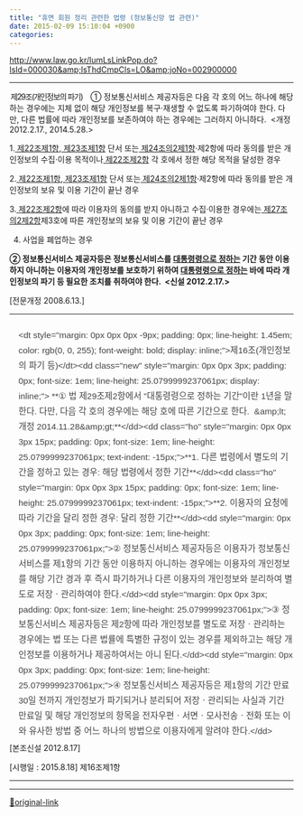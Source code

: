 ```yaml
---
title: "휴면 회원 정리 관련한 법령 (정보통신망 법 관련)"
date: 2015-02-09 15:10:04 +0900
categories: 
---
```

  

http://www.law.go.kr/lumLsLinkPop.do?lsId=000030&amp;lsThdCmpCls=LO&amp;joNo=002900000  
  


- - - - - -

<label for="Y002900" style="letter-spacing: -0.1em; padding: 0px 10px 0px 2px;">제29조(개인정보의 파기)</label> ① 정보통신서비스 제공자등은 다음 각 호의 어느 하나에 해당하는 경우에는 지체 없이 해당 개인정보를 복구·재생할 수 없도록 파기하여야 한다. 다만, 다른 법률에 따라 개인정보를 보존하여야 하는 경우에는 그러하지 아니하다.  &lt;개정 2012.2.17., 2014.5.28.&gt;


1.[ 제22조제1항](http://www.law.go.kr/lsSc.do?menuId=0&subMenu=1&p=&query=%EA%B0%9C%EC%9D%B8%EC%A0%95%EB%B3%B4#AJAX "팝업으로 이동"),[ 제23조제1항](http://www.law.go.kr/lsSc.do?menuId=0&subMenu=1&p=&query=%EA%B0%9C%EC%9D%B8%EC%A0%95%EB%B3%B4#AJAX "팝업으로 이동") 단서 또는[ 제24조의2제1항](http://www.law.go.kr/lsSc.do?menuId=0&subMenu=1&p=&query=%EA%B0%9C%EC%9D%B8%EC%A0%95%EB%B3%B4#AJAX "팝업으로 이동")·제2항에 따라 동의를 받은 개인정보의 수집·이용 목적이나[ 제22조제2항](http://www.law.go.kr/lsSc.do?menuId=0&subMenu=1&p=&query=%EA%B0%9C%EC%9D%B8%EC%A0%95%EB%B3%B4#AJAX "팝업으로 이동") 각 호에서 정한 해당 목적을 달성한 경우


2.[ 제22조제1항](http://www.law.go.kr/lsSc.do?menuId=0&subMenu=1&p=&query=%EA%B0%9C%EC%9D%B8%EC%A0%95%EB%B3%B4#AJAX "팝업으로 이동"),[ 제23조제1항](http://www.law.go.kr/lsSc.do?menuId=0&subMenu=1&p=&query=%EA%B0%9C%EC%9D%B8%EC%A0%95%EB%B3%B4#AJAX "팝업으로 이동") 단서 또는[ 제24조의2제1항](http://www.law.go.kr/lsSc.do?menuId=0&subMenu=1&p=&query=%EA%B0%9C%EC%9D%B8%EC%A0%95%EB%B3%B4#AJAX "팝업으로 이동")·제2항에 따라 동의를 받은 개인정보의 보유 및 이용 기간이 끝난 경우


3.[ 제22조제2항](http://www.law.go.kr/lsSc.do?menuId=0&subMenu=1&p=&query=%EA%B0%9C%EC%9D%B8%EC%A0%95%EB%B3%B4#AJAX "팝업으로 이동")에 따라 이용자의 동의를 받지 아니하고 수집·이용한 경우에는[ 제27조의2제2항](http://www.law.go.kr/lsSc.do?menuId=0&subMenu=1&p=&query=%EA%B0%9C%EC%9D%B8%EC%A0%95%EB%B3%B4#AJAX "팝업으로 이동")제3호에 따른 개인정보의 보유 및 이용 기간이 끝난 경우


4. 사업을 폐업하는 경우


**② 정보통신서비스 제공자등은 정보통신서비스를 [대통령령으로 정하는](http://www.law.go.kr/lsSc.do?menuId=0&subMenu=1&p=&query=%EA%B0%9C%EC%9D%B8%EC%A0%95%EB%B3%B4#AJAX "팝업으로 이동") 기간 동안 이용하지 아니하는 이용자의 개인정보를 보호하기 위하여 [대통령령으로 정하는](http://www.law.go.kr/lsSc.do?menuId=0&subMenu=1&p=&query=%EA%B0%9C%EC%9D%B8%EC%A0%95%EB%B3%B4#AJAX "팝업으로 이동") 바에 따라 개인정보의 파기 등 필요한 조치를 취하여야 한다.  &lt;신설 2012.2.17.&gt;**

[전문개정 2008.6.13.]

  


- - - - - -

<dl class="law" style="margin: 0px 0px 5px 1px; padding: 10px 0px 0px 15px; list-style: none; overflow: hidden; font-size: 1.1em; line-height: 1.75em; color: rgb(68, 68, 68); font-family: Gulim, doutm, tahoma, sans-serif;">&lt;dt style="margin: 0px 0px 0px -9px; padding: 0px; line-height: 1.45em; color: rgb(0, 0, 255); font-weight: bold; display: inline;"&gt;제16조(개인정보의 파기 등)&lt;/dt&gt;&lt;dd class="new" style="margin: 0px 0px 3px; padding: 0px; font-size: 1em; line-height: 25.0799999237061px; display: inline;"&gt; **① 법 제29조제2항에서 "대통령령으로 정하는 기간"이란 1년을 말한다. 다만, 다음 각 호의 경우에는 해당 호에 따른 기간으로 한다.  &amp;amp;lt;개정 2014.11.28&amp;amp;gt;**&lt;/dd&gt;&lt;dd class="ho" style="margin: 0px 0px 3px 15px; padding: 0px; font-size: 1em; line-height: 25.0799999237061px; text-indent: -15px;"&gt;**1. 다른 법령에서 별도의 기간을 정하고 있는 경우: 해당 법령에서 정한 기간**&lt;/dd&gt;&lt;dd class="ho" style="margin: 0px 0px 3px 15px; padding: 0px; font-size: 1em; line-height: 25.0799999237061px; text-indent: -15px;"&gt;**2. 이용자의 요청에 따라 기간을 달리 정한 경우: 달리 정한 기간**&lt;/dd&gt;&lt;dd style="margin: 0px 0px 3px; padding: 0px; font-size: 1em; line-height: 25.0799999237061px;"&gt;② 정보통신서비스 제공자등은 이용자가 정보통신서비스를 제1항의 기간 동안 이용하지 아니하는 경우에는 이용자의 개인정보를 해당 기간 경과 후 즉시 파기하거나 다른 이용자의 개인정보와 분리하여 별도로 저장ㆍ관리하여야 한다.&lt;/dd&gt;&lt;dd style="margin: 0px 0px 3px; padding: 0px; font-size: 1em; line-height: 25.0799999237061px;"&gt;③ 정보통신서비스 제공자등은 제2항에 따라 개인정보를 별도로 저장ㆍ관리하는 경우에는 법 또는 다른 법률에 특별한 규정이 있는 경우를 제외하고는 해당 개인정보를 이용하거나 제공하여서는 아니 된다.&lt;/dd&gt;&lt;dd style="margin: 0px 0px 3px; padding: 0px; font-size: 1em; line-height: 25.0799999237061px;"&gt;④ 정보통신서비스 제공자등은 제1항의 기간 만료 30일 전까지 개인정보가 파기되거나 분리되어 저장ㆍ관리되는 사실과 기간 만료일 및 해당 개인정보의 항목을 전자우편ㆍ서면ㆍ모사전송ㆍ전화 또는 이와 유사한 방법 중 어느 하나의 방법으로 이용자에게 알려야 한다.&lt;/dd&gt;</dl>[본조신설 2012.8.17]


[시행일 : 2015.8.18] 제16조제1항



- - - - - -

  
  




***
[🔗original-link](http://www.mins01.com/mh/tech/read/927)